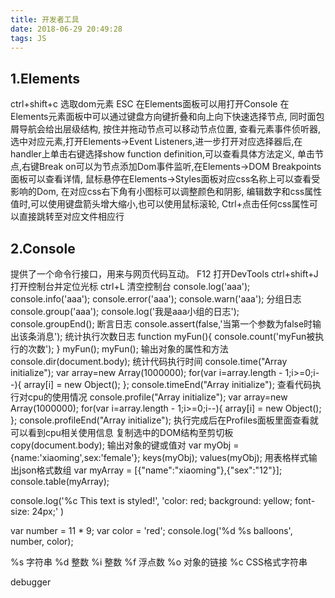 ```yaml
---
title: 开发者工具
date: 2018-06-29 20:49:28
tags: JS
---
```

## 1.Elements
ctrl+shift+c		选取dom元素
ESC				在Elements面板可以用打开Console
在Elements元素面板中可以通过键盘方向键折叠和向上向下快速选择节点,
同时面包屑导航会给出层级结构,
按住并拖动节点可以移动节点位置,
查看元素事件侦听器,选中对应元素,打开Elements->Event Listeners,进一步打开对应选择器后,在handler上单击右键选择show function definition,可以查看具体方法定义,
单击节点,右键Break on可以为节点添加Dom事件监听,在Elements->DOM Breakpoints面板可以查看详情,
鼠标悬停在Elements->Styles面板对应css名称上可以查看受影响的Dom,
在对应css右下角有小图标可以调整颜色和阴影,
编辑数字和css属性值时,可以使用键盘箭头增大缩小,也可以使用鼠标滚轮,
Ctrl+点击任何css属性可以直接跳转至对应文件相应行
## 2.Console
提供了一个命令行接口，用来与网页代码互动。
F12				打开DevTools
ctrl+shift+J		打开控制台并定位光标
ctrl+L			清空控制台
console.log('aaa');
console.info('aaa');
console.error('aaa');
console.warn('aaa');
分组日志
console.group('aaa');
console.log('我是aaa小组的日志');
console.groupEnd();
断言日志
console.assert(false,'当第一个参数为false时输出该条消息');
统计执行次数日志
function myFun(){
	console.count('myFun被执行的次数');
}
myFun();
myFun();
输出对象的属性和方法
console.dir(document.body);
统计代码执行时间
console.time("Array initialize");
var array=new Array(1000000);
for(var i=array.length - 1;i>=0;i--){
	array[i] = new Object();
};
console.timeEnd("Array initialize");
查看代码执行对cpu的使用情况
console.profile("Array initialize");
var array=new Array(1000000);
for(var i=array.length - 1;i>=0;i--){
	array[i] = new Object();
};
console.profileEnd("Array initialize");
执行完成后在Profiles面板里面查看就可以看到cpu相关使用信息
复制选中的DOM结构至剪切板
copy(document.body);
输出对象的键或值对
var myObj = {name:'xiaoming',sex:'female'};
keys(myObj);
values(myObj);
用表格样式输出json格式数组
var myArray = [{"name":"xiaoming"},{"sex":"12"}];
console.table(myArray);

console.log('%c This text is styled!',
  'color: red; background: yellow; font-size: 24px;'
)

var number = 11 * 9;
var color = 'red';
console.log('%d %s balloons', number, color);

%s 字符串
%d 整数
%i 整数
%f 浮点数
%o 对象的链接
%c CSS格式字符串

debugger
